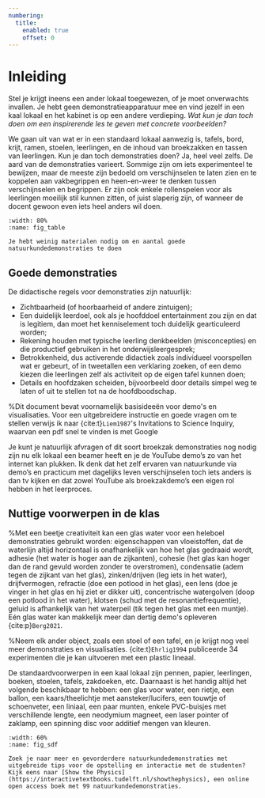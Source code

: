 ```yaml
---
numbering:
  title:
    enabled: true
    offset: 0
---
```


# Inleiding

Stel je krijgt ineens een ander lokaal toegewezen, of je moet onverwachts invallen. Je hebt geen demonstratieapparatuur mee en vind jezelf in een kaal lokaal en het kabinet is op een andere verdieping. *Wat kun je dan toch doen om een inspirerende les te geven met concrete voorbeelden?* 

We gaan uit van wat er in een standaard lokaal aanwezig is, tafels, bord, krijt, ramen, stoelen, leerlingen, en de inhoud van broekzakken en tassen van leerlingen. Kun je dan toch demonstraties doen? Ja, heel veel zelfs. De aard van de demonstraties varieert. Sommige zijn om iets experimenteel te bewijzen, maar de meeste zijn bedoeld om verschijnselen te laten zien en te koppelen aan vakbegrippen en heen-en-weer te denken tussen verschijnselen en begrippen. Er zijn ook enkele rollenspelen voor als leerlingen moeilijk stil kunnen zitten, of juist slaperig zijn, of wanneer de docent gewoon even iets heel anders wil doen. 

```{figure} ../images/20250513_085023.jpg
:width: 80%
:name: fig_table

Je hebt weinig materialen nodig om en aantal goede natuurkundedemonstraties te doen
```

## Goede demonstraties
De didactische regels voor demonstraties zijn natuurlijk:

-    Zichtbaarheid (of hoorbaarheid of andere zintuigen);
-   Een duidelijk leerdoel, ook als je hoofddoel entertainment zou zijn en dat is legitiem, dan moet het kenniselement toch duidelijk gearticuleerd worden;
-   Rekening houden met typische leerling denkbeelden (misconcepties) en die productief gebruiken in het onderwijsleergesprek;
-   Betrokkenheid, dus activerende didactiek zoals individueel voorspellen wat er gebeurt, of in tweetallen een verklaring zoeken, of een demo kiezen die leerlingen zelf als activiteit op de eigen tafel kunnen doen;
-   Details en hoofdzaken scheiden, bijvoorbeeld door details simpel weg te laten of uit te stellen tot na de hoofdboodschap.

%Dit document bevat voornamelijk basisideeën voor demo's en visualisaties. Voor een uitgebreidere instructie en goede vragen om te stellen verwijs ik naar {cite:t}`Liem1987`'s Invitations to Science Inquiry, waarvan een pdf snel te vinden is met Google 

Je kunt je natuurlijk afvragen of dit soort broekzak demonstraties nog nodig zijn nu elk lokaal een beamer heeft en je de YouTube demo’s zo van het internet kan plukken. Ik denk dat het zelf ervaren van natuurkunde via demo’s en practicum met dagelijks leven verschijnselen toch iets anders is dan tv kijken en dat zowel YouTube als broekzakdemo’s een eigen rol hebben in het leerproces.

## Nuttige voorwerpen in de klas
%Met een beetje creativiteit kan een glas water voor een heleboel demonstraties gebruikt worden: eigenschappen van vloeistoffen, dat de waterlijn altijd horizontaal is onafhankelijk van hoe het glas gedraaid wordt, adhesie (het water is hoger aan de zijkanten), cohesie (het glas kan hoger dan de rand gevuld worden zonder te overstromen), condensatie (adem tegen de zijkant van het glas), zinken/drijven (leg iets in het water), drijfvermogen, refractie (doe een potlood in het glas), een lens (doe je vinger in het glas en hij ziet er dikker uit), concentrische watergolven (doop een potlood in het water), klotsen (schud met de resonantiefrequentie), geluid is afhankelijk van het waterpeil (tik tegen het glas met een muntje). Eén glas water kan makkelijk meer dan dertig demo's opleveren {cite:p}`Berg2021`. 

%Neem elk ander object, zoals een stoel of een tafel, en je krijgt nog veel meer demonstraties en visualisaties. {cite:t}`Ehrlig1994` publiceerde 34 experimenten die je kan uitvoeren met een plastic lineaal. 

De standaardvoorwerpen in een kaal lokaal zijn pennen, papier, leerlingen, boeken, stoelen, tafels, zakdoeken, etc. Daarnaast is het handig altijd het volgende beschikbaar te hebben: een glas voor water, een rietje, een ballon, een kaars/theelichtje met aansteker/lucifers, een touwtje of schoenveter, een liniaal, een paar munten, enkele PVC-buisjes met verschillende lengte, een neodymium magneet, een laser pointer of zaklamp, een spinning disc voor additief mengen van kleuren.

```{figure} ../images/sdfcover.jpg
:width: 60%
:name: fig_sdf

Zoek je naar meer en gevorderdere natuurkundedemonstraties met uitgebreide tips voor de opstelling en interactie met de studenten? Kijk eens naar [Show the Physics](https://interactivetextbooks.tudelft.nl/showthephysics), een online open access boek met 99 natuurkundedemonstraties.
```


